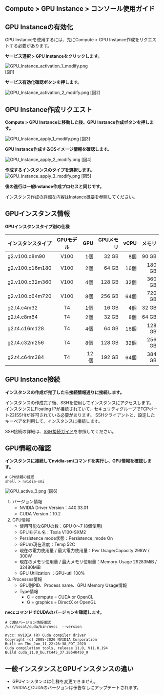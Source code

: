 ## Compute > GPU Instance > コンソール使用ガイド

## GPU Instanceの有効化

GPU Instanceを使用するには、先にCompute > GPU Instance作成をリクエストする必要があります。

**サービス選択 > GPU Instanceをクリックします。**

![GPU_Instance_activation_1_modify.png](http://static.toastoven.net/prod_gpu/en_TG_C1.jpg)  
[図1]

**サービス有効化確認ボタンを押します。**

![GPU_Instance_activation_2_modify.png](http://static.toastoven.net/prod_gpu/en_TG_C2.jpg)
[図2]



## GPU Instance作成リクエスト

**Compute > GPU Instanceに移動した後、GPU Instance作成ボタンを押します。**

![GPU_Instance_apply_1_modify.png](http://static.toastoven.net/prod_gpu/en_TG_C3.jpg)
[図3]

**GPU Instance作成するOSイメージ情報を確認します。**

![GPU_Instance_apply_2_modify.png](http://static.toastoven.net/prod_gpu/en_TG_C4.jpg)
[図4]

**作成するインスタンスのタイプを選択します。**
![GPU_Instance_apply_3_modify.png](http://static.toastoven.net/prod_gpu/en_TG_C5.jpg)
[図5]

**後の進行は一般Instance作成プロセスと同じです。**

インスタンス作成の詳細な内容は[Instance概要](https://docs.toast.com/en/Compute/Instance/en/overview/)を参照してください。


## GPUインスタンス情報

**GPUインスタンスタイプ別の仕様**

| インスタンスタイプ | GPUモデル | GPU   | GPUメモリ | vCPU  | メモリ |
| --------------- | :--------: | -----: | ----------: | -----: | ------: |
| g2.v100.c8m90   | V100     | 1個 | 32 GB      | 8個 | 90 GB  |
| g2.v100.c16m180 | V100     | 2個 | 64 GB      | 16個 | 180 GB |
| g2.v100.c32m360 | V100     | 4個 | 128 GB     | 32個 | 360 GB |
| g2.v100.c64m720 | V100     | 8個 | 256 GB     | 64個 | 720 GB |
| g2.t4.c4m32     | T4       | 1個 | 16 GB      | 4個 | 32 GB  |
| g2.t4.c8m64     | T4       | 2個 | 32 GB      | 8個 | 64 GB  |
| g2.t4.c16m128   | T4       | 4個 | 64 GB      | 16個 | 128 GB |
| g2.t4.c32m256   | T4       | 8個 | 128 GB     | 32個 | 256 GB |
| g2.t4.c64m384   | T4       | 12個 | 192 GB     | 64個 | 384 GB |



## GPU Instance接続

**インスタンスの作成が完了したら接続情報通りに接続します。**


インスタンスの作成完了後、SSHを使用してインスタンスにアクセスします。
インスタンスにFloating IPが接続されていて、セキュリティグループでTCPポート22(SSH)が許可されている必要があります。
SSHクライアントと、設定したキーペアを利用して、インスタンスに接続します。

SSH接続の詳細は、[SSH接続ガイド](https://docs.toast.com/en/Compute/Instance/en/overview/#how-to-access-linux-instances)を参照してください。


## GPU情報の確認

**インスタンスに接続してnvidia-smiコマンドを実行し、GPU情報を確認します。**

```
# GPU情報の確認
shell > nvidia-smi
```

![GPU_active_3.png](http://static.toastoven.net/prod_gpu/nvidia-smi_stress2_1_70.png)
[図6]

1. バージョン情報
    * NVIDIA Driver Version：440.33.01
    * CUDA Version：10.2
2. GPU情報
    * 使用可能なGPUの数：GPU 0～7 (8個使用)
    * GPUモデル名：Tesla V100-SXM2
    * Persistence mode状態：Persistence_mode On
    * GPUの現在温度：Temp 52C
    * 現在の電力使用量 / 最大電力使用量：Pwr Usage/Capacity 298W / 300W
    * 現在のメモリ使用量 / 最大メモリ使用量：Memory-Usage 29283MiB / 32480MiB
    * GPU Utilization ：GPU-util 100%
3. Processes情報
    * GPU別PID、Process name、GPU Memory Usage情報
    * Type情報
        * C = compute = CUDA or OpenCL
        * G = graphics = DirectX or OpenGL

**nvccコマンドでCUDAのバージョンを確認します。**

```
# CUDAバージョン情報確認
/usr/local/cuda/bin/nvcc  --version

nvcc: NVIDIA (R) Cuda compiler driver
Copyright (c) 2005-2020 NVIDIA Corporation
Built on Thu_Jun_11_22:26:38_PDT_2020
Cuda compilation tools, release 11.0, V11.0.194
Build cuda_11.0_bu.TC445_37.28540450_0
```




## 一般インスタンスとGPUインスタンスの違い

* GPUインスタンスは仕様を変更できません。
* NVIDIAとCUDAのバージョンは予告なしにアップデートされます。

